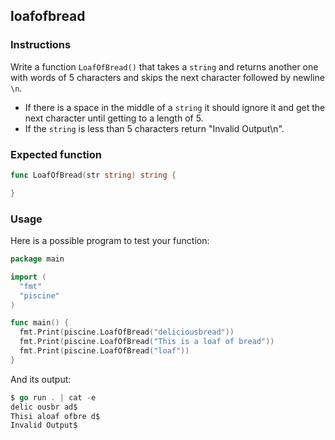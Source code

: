 ## loafofbread

### Instructions

Write a function `LoafOfBread()` that takes a `string` and returns another one with words of 5 characters and skips the next character followed by newline `\n`.

- If there is a space in the middle of a `string` it should ignore it and get the next character until getting to a length of 5.
- If the `string` is less than 5 characters return "Invalid Output\n".

### Expected function

```go
func LoafOfBread(str string) string {

}
```

### Usage

Here is a possible program to test your function:

```go
package main

import (
  "fmt"
  "piscine"
)

func main() {
  fmt.Print(piscine.LoafOfBread("deliciousbread"))
  fmt.Print(piscine.LoafOfBread("This is a loaf of bread"))
  fmt.Print(piscine.LoafOfBread("loaf"))
}
```

And its output:

```go
$ go run . | cat -e
delic ousbr ad$
Thisi aloaf ofbre d$
Invalid Output$
```
